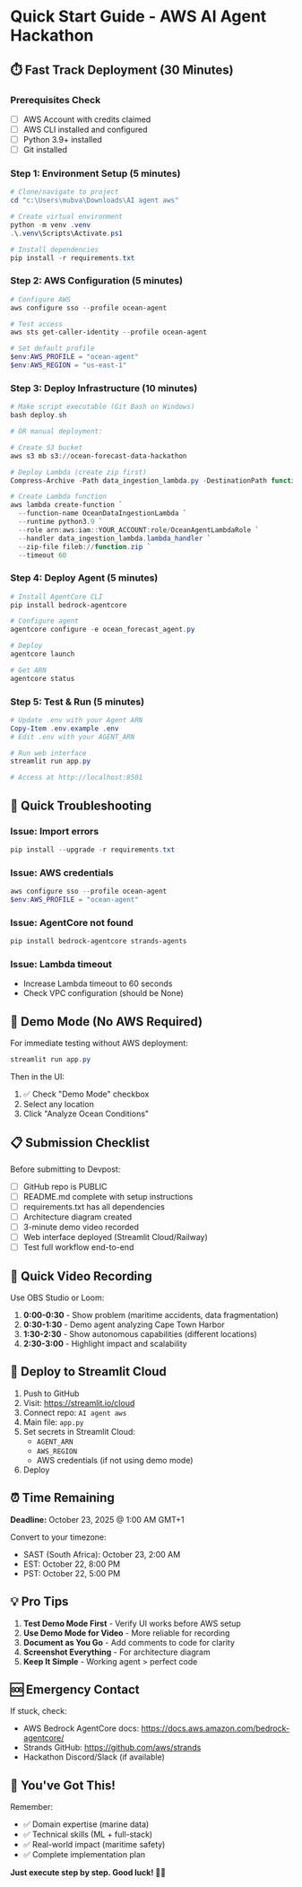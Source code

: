 # Quick Start Guide - AWS AI Agent Hackathon

## ⏱️ Fast Track Deployment (30 Minutes)

### Prerequisites Check
- [ ] AWS Account with credits claimed
- [ ] AWS CLI installed and configured
- [ ] Python 3.9+ installed
- [ ] Git installed

### Step 1: Environment Setup (5 minutes)
```powershell
# Clone/navigate to project
cd "c:\Users\mubva\Downloads\AI agent aws"

# Create virtual environment
python -m venv .venv
.\.venv\Scripts\Activate.ps1

# Install dependencies
pip install -r requirements.txt
```

### Step 2: AWS Configuration (5 minutes)
```powershell
# Configure AWS
aws configure sso --profile ocean-agent

# Test access
aws sts get-caller-identity --profile ocean-agent

# Set default profile
$env:AWS_PROFILE = "ocean-agent"
$env:AWS_REGION = "us-east-1"
```

### Step 3: Deploy Infrastructure (10 minutes)
```powershell
# Make script executable (Git Bash on Windows)
bash deploy.sh

# OR manual deployment:

# Create S3 bucket
aws s3 mb s3://ocean-forecast-data-hackathon

# Deploy Lambda (create zip first)
Compress-Archive -Path data_ingestion_lambda.py -DestinationPath function.zip -Force

# Create Lambda function
aws lambda create-function `
  --function-name OceanDataIngestionLambda `
  --runtime python3.9 `
  --role arn:aws:iam::YOUR_ACCOUNT:role/OceanAgentLambdaRole `
  --handler data_ingestion_lambda.lambda_handler `
  --zip-file fileb://function.zip `
  --timeout 60
```

### Step 4: Deploy Agent (5 minutes)
```powershell
# Install AgentCore CLI
pip install bedrock-agentcore

# Configure agent
agentcore configure -e ocean_forecast_agent.py

# Deploy
agentcore launch

# Get ARN
agentcore status
```

### Step 5: Test & Run (5 minutes)
```powershell
# Update .env with your Agent ARN
Copy-Item .env.example .env
# Edit .env with your AGENT_ARN

# Run web interface
streamlit run app.py

# Access at http://localhost:8501
```

## 🚨 Quick Troubleshooting

### Issue: Import errors
```powershell
pip install --upgrade -r requirements.txt
```

### Issue: AWS credentials
```powershell
aws configure sso --profile ocean-agent
$env:AWS_PROFILE = "ocean-agent"
```

### Issue: AgentCore not found
```powershell
pip install bedrock-agentcore strands-agents
```

### Issue: Lambda timeout
- Increase Lambda timeout to 60 seconds
- Check VPC configuration (should be None)

## 🎯 Demo Mode (No AWS Required)

For immediate testing without AWS deployment:

```powershell
streamlit run app.py
```

Then in the UI:
1. ✅ Check "Demo Mode" checkbox
2. Select any location
3. Click "Analyze Ocean Conditions"

## 📋 Submission Checklist

Before submitting to Devpost:

- [ ] GitHub repo is PUBLIC
- [ ] README.md complete with setup instructions
- [ ] requirements.txt has all dependencies
- [ ] Architecture diagram created
- [ ] 3-minute demo video recorded
- [ ] Web interface deployed (Streamlit Cloud/Railway)
- [ ] Test full workflow end-to-end

## 🎥 Quick Video Recording

Use OBS Studio or Loom:
1. **0:00-0:30** - Show problem (maritime accidents, data fragmentation)
2. **0:30-1:30** - Demo agent analyzing Cape Town Harbor
3. **1:30-2:30** - Show autonomous capabilities (different locations)
4. **2:30-3:00** - Highlight impact and scalability

## 🚀 Deploy to Streamlit Cloud

1. Push to GitHub
2. Visit: https://streamlit.io/cloud
3. Connect repo: `AI agent aws`
4. Main file: `app.py`
5. Set secrets in Streamlit Cloud:
   - `AGENT_ARN`
   - `AWS_REGION`
   - AWS credentials (if not using demo mode)
6. Deploy

## ⏰ Time Remaining

**Deadline:** October 23, 2025 @ 1:00 AM GMT+1

Convert to your timezone:
- SAST (South Africa): October 23, 2:00 AM
- EST: October 22, 8:00 PM
- PST: October 22, 5:00 PM

## 💡 Pro Tips

1. **Test Demo Mode First** - Verify UI works before AWS setup
2. **Use Demo Mode for Video** - More reliable for recording
3. **Document as You Go** - Add comments to code for clarity
4. **Screenshot Everything** - For architecture diagram
5. **Keep It Simple** - Working agent > perfect code

## 🆘 Emergency Contact

If stuck, check:
- AWS Bedrock AgentCore docs: https://docs.aws.amazon.com/bedrock-agentcore/
- Strands GitHub: https://github.com/aws/strands
- Hackathon Discord/Slack (if available)

## 🎉 You've Got This!

Remember:
- ✅ Domain expertise (marine data)
- ✅ Technical skills (ML + full-stack)
- ✅ Real-world impact (maritime safety)
- ✅ Complete implementation plan

**Just execute step by step. Good luck! 🚀🌊**
